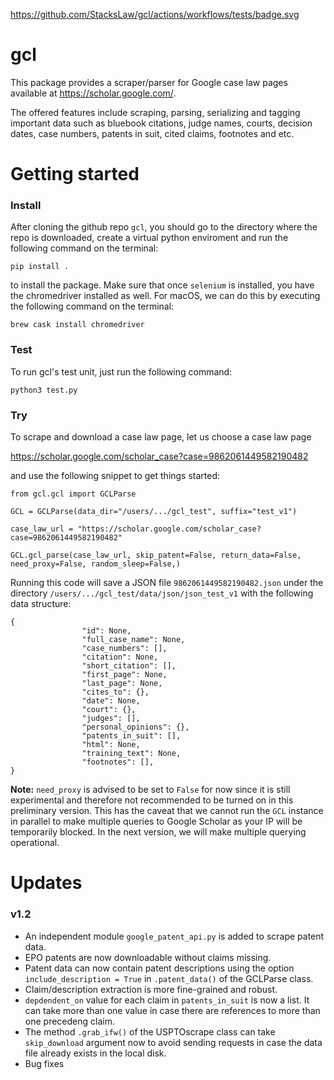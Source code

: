https://github.com/StacksLaw/gcl/actions/workflows/tests/badge.svg


# gcl

This package provides a scraper/parser for Google case law pages available at https://scholar.google.com/.

The offered features include scraping, parsing, serializing
and tagging important data such as bluebook citations, judge names, courts,
decision dates, case numbers, patents in suit, cited claims, footnotes and etc.

# Getting started

### Install

After cloning the github repo `gcl`, you should go to the directory where the repo is downloaded, create a virtual python enviroment and run the following command on the terminal:

`pip install .`

to install the package. Make sure that once `selenium` is installed, you have the chromedriver installed as well. For macOS, we can do this by executing the following command on the terminal:

`brew cask install chromedriver`

### Test

To run gcl's test unit, just run the following command:

`python3 test.py`

### Try

To scrape and download a case law page, let us choose a case law page

https://scholar.google.com/scholar_case?case=9862061449582190482

and use the following snippet to get things started:

```
from gcl.gcl import GCLParse

GCL = GCLParse(data_dir="/users/.../gcl_test", suffix="test_v1")

case_law_url = "https://scholar.google.com/scholar_case?case=9862061449582190482"

GCL.gcl_parse(case_law_url, skip_patent=False, return_data=False, need_proxy=False, random_sleep=False,)
```

Running this code will save a JSON file `9862061449582190482.json` under the directory `/users/.../gcl_test/data/json/json_test_v1` with the following data structure:

```
{   
                "id": None,
                "full_case_name": None,
                "case_numbers": [],
                "citation": None,
                "short_citation": [],
                "first_page": None,
                "last_page": None,
                "cites_to": {},
                "date": None,
                "court": {},
                "judges": [],
                "personal_opinions": {},
                "patents_in_suit": [],
                "html": None,
                "training_text": None,
                "footnotes": [],
}
```

**Note:** `need_proxy` is advised to be set to `False` for now since it is still experimental and therefore not recommended to be turned on in this preliminary version. This has the caveat that we cannot run the `GCL` instance in parallel to make multiple queries to Google Scholar as your IP will be temporarily blocked. In the next version, we will make multiple querying operational.

# Updates

### v1.2

- An independent module `google_patent_api.py` is added to scrape patent data.
- EPO patents are now downloadable without claims missing.
- Patent data can now contain patent descriptions using the option `include_description = True` in `.patent_data()` of the GCLParse class.
- Claim/description extraction is more fine-grained and robust.
- `depdendent_on` value for each claim in `patents_in_suit` is now a list. It can take more than one value in case there are references to more than one precedeng claim.
- The method `.grab_ifw()` of the USPTOscrape class can take `skip_download` argument now to avoid sending requests in case the data file already exists in the local disk.
- Bug fixes

